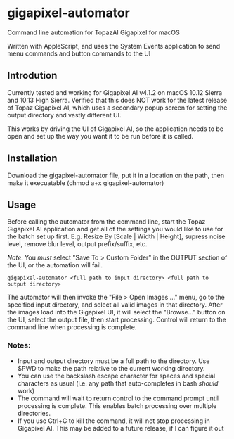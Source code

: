 # gigapixel-automator
Command line automation for TopazAI Gigapixel for macOS

Written with AppleScript, and uses the System Events application to send menu commands and button commands to the UI

## Introdution
Currently tested and working for Gigapixel AI v4.1.2 on macOS 10.12 Sierra and 10.13 High Sierra. Verified that this does NOT work for the latest release of Topaz Gigapixel AI, which uses a secondary popup screen for setting the output directory and vastly different UI.

This works by driving the UI of Gigapixel AI, so the application needs to be open and set up the way you want it to be run before it is called.

## Installation
Download the gigapixel-automator file, put it in a location on the path, then make it execuatable (chmod a+x gigapixel-automator)

## Usage
Before calling the automator from the command line, start the Topaz Gigapixel AI application and get all of the settings you would like to use for the batch set up first. E.g. Resize By [Scale | Width | Height], supress noise level, remove blur level, output prefix/suffix, etc.

*Note*: You *must* select "Save To > Custom Folder" in the OUTPUT section of the UI, or the automation will fail.

`gigapixel-automator <full path to input directory> <full path to output directory>`

The automator will then invoke the "File > Open Images ..." menu, go to the specified input directory, and select all valid images in that directory. After the images load into the Gigapixel UI, it will select the "Browse..." button on the UI, select the output file, then start processing. Control will return to the command line when processing is complete.

### Notes:
* Input and output directory must be a full path to the directory. Use $PWD to make the path relative to the current working directory.
* You can use the backslash escape character for spaces and special characters as usual (i.e. any path that auto-completes in bash *should* work)
* The command will wait to return control to the command prompt until processing is complete. This enables batch processing over multiple directories.
* If you use Ctrl+C to kill the command, it will not stop processing in Gigapixel AI. This may be added to a future release, if I can figure it out
